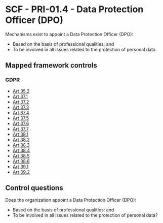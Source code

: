 # SCF - PRI-01.4 - Data Protection Officer (DPO)
Mechanisms exist to appoint a Data Protection Officer (DPO):
 - Based on the basis of professional qualities; and
 - To be involved in all issues related to the protection of personal data.
## Mapped framework controls
### GDPR
- [Art 35.2](../gdpr/art35.md#Article-352)
- [Art 37.1](../gdpr/art37.md#Article-371)
- [Art 37.2](../gdpr/art37.md#Article-372)
- [Art 37.3](../gdpr/art37.md#Article-373)
- [Art 37.4](../gdpr/art37.md#Article-374)
- [Art 37.5](../gdpr/art37.md#Article-375)
- [Art 37.6](../gdpr/art37.md#Article-376)
- [Art 37.7](../gdpr/art37.md#Article-377)
- [Art 38.1](../gdpr/art38.md#Article-381)
- [Art 38.2](../gdpr/art38.md#Article-382)
- [Art 38.3](../gdpr/art38.md#Article-383)
- [Art 38.4](../gdpr/art38.md#Article-384)
- [Art 38.5](../gdpr/art38.md#Article-385)
- [Art 38.6](../gdpr/art38.md#Article-386)
- [Art 39.1](../gdpr/art39.md#Article-391)
- [Art 39.2](../gdpr/art39.md#Article-392)
  
## Control questions
Does the organization appoint a Data Protection Officer (DPO):
 - Based on the basis of professional qualities; and
 - To be involved in all issues related to the protection of personal data?
  